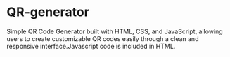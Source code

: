 # QR-generator
Simple QR Code Generator built with HTML, CSS, and JavaScript, allowing users to create customizable QR codes easily through a clean and responsive interface.Javascript code is included in HTML.
